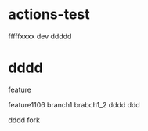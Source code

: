 # actions-test
fffffxxxx
dev
ddddd
# dddd
feature

feature1106
branch1
brabch1_2
dddd
ddd

dddd
fork
